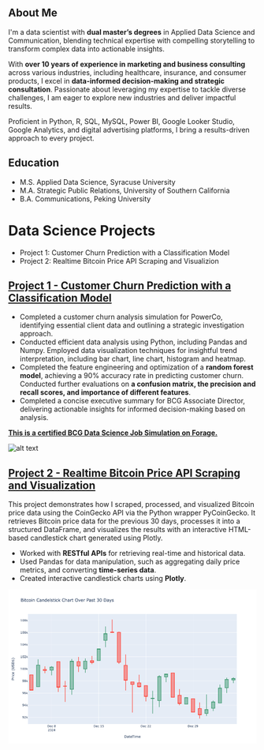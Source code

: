 ## About Me
I'm a data scientist with **dual master’s degrees** in Applied Data Science and Communication, blending technical expertise with compelling storytelling to transform complex data into actionable insights. 

With **over 10 years of experience in marketing and business consulting** across various industries, including healthcare, insurance, and consumer products, I excel in **data-informed decision-making and strategic consultation**. Passionate about leveraging my expertise to tackle diverse challenges, I am eager to explore new industries and deliver impactful results.

Proficient in Python, R, SQL, MySQL, Power BI, Google Looker Studio, Google Analytics, and digital advertising platforms, I bring a results-driven approach to every project.

## Education
- M.S. Applied Data Science, Syracuse University
- M.A. Strategic Public Relations, University of Southern California
- B.A. Communications, Peking University
  
# Data Science Projects
- Project 1: Customer Churn Prediction with a Classification Model
- Project 2: Realtime Bitcoin Price API Scraping and Visualizion

## [Project 1 - Customer Churn Prediction with a Classification Model](https://github.com/GraceLQ/BCG_Customer_Churn_Classification.git)

- Completed a customer churn analysis simulation for PowerCo, identifying essential client data and outlining a strategic investigation approach.
- Conducted efficient data analysis using Python, including Pandas and Numpy. Employed data visualization techniques for insightful trend interpretation, including bar chart, line chart, histogram and heatmap.
- Completed the feature engineering and optimization of a **random forest model**, achieving a 90% accuracy rate in predicting customer churn. Conducted further evaluations on **a confusion matrix, the precision and recall scores, and importance of different features**.
- Completed a concise executive summary for BCG Associate Director, delivering actionable insights for informed decision-making based on analysis.

**[This is a certified BCG Data Science Job Simulation on Forage.](https://forage-uploads-prod.s3.amazonaws.com/completion-certificates/SKZxezskWgmFjRvj9/Tcz8gTtprzAS4xSoK_SKZxezskWgmFjRvj9_YGFsgu2Mqfs5SNxrW_1735360236276_completion_certificate.pdf)**

![alt text](certificate.png) 

## [Project 2 - Realtime Bitcoin Price API Scraping and Visualization](https://github.com/GraceLQ/bitcoin_realtime_price)

This project demonstrates how I scraped, processed, and visualized Bitcoin price data using the CoinGecko API via the Python wrapper PyCoinGecko. It retrieves Bitcoin price data for the previous 30 days, processes it into a structured DataFrame, and visualizes the results with an interactive HTML-based candlestick chart generated using Plotly.

- Worked with **RESTful APIs** for retrieving real-time and historical data.
- Used Pandas for data manipulation, such as aggregating daily price metrics, and converting **time-series data**.
- Created interactive candlestick charts using **Plotly**.

![alt_text](bitcoin_price_plotly.png)

